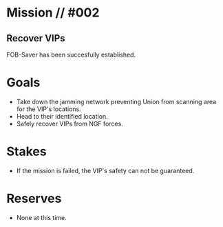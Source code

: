 # Mission // #002
## Recover VIPs

FOB-Saver has been succesfully established. 

# Goals
- Take down the jamming network preventing Union from scanning area for the VIP's locations.
- Head to their identified location.
- Safely recover VIPs from NGF forces.

# Stakes
- If the mission is failed, the VIP's safety can not be guaranteed.

# Reserves
- None at this time.